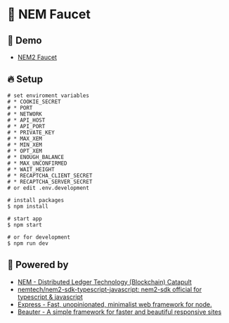 # :potable_water: NEM Faucet

## :heartbeat: Demo

* [NEM2 Faucet](http://test-nem2-faucet.44uk.net/)


## :fire: Setup

```shell
# set enviroment variables
# * COOKIE_SECRET
# * PORT
# * NETWORK
# * API_HOST
# * API_PORT
# * PRIVATE_KEY
# * MAX_XEM
# * MIN_XEM
# * OPT_XEM
# * ENOUGH_BALANCE
# * MAX_UNCONFIRMED
# * WAIT_HEIGHT
# * RECAPTCHA_CLIENT_SECRET
# * RECAPTCHA_SERVER_SECRET
# or edit .env.development

# install packages
$ npm install

# start app
$ npm start

# or for development
$ npm run dev
```


## :muscle: Powered by

* [NEM - Distributed Ledger Technology (Blockchain) Catapult](https://www.nem.io/catapult/)
* [nemtech/nem2\-sdk\-typescript\-javascript: nem2\-sdk official for typescript & javascript](https://github.com/nemtech/nem2-sdk-typescript-javascript)
* [Express - Fast, unopinionated, minimalist web framework for node.](https://github.com/expressjs/express)
* [Beauter - A simple framework for faster and beautiful responsive sites](http://beauter.outboxcraft.com/)

